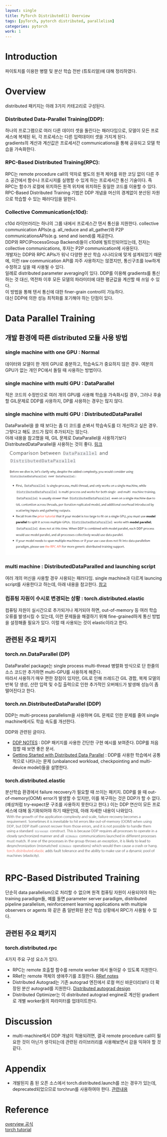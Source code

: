 ```yaml
---
layout: single
title: PyTorch Distributed(1) Overview
tags: [pyTorch, pytorch distributed, parallelism]
categories: pytorch
work: 1
---
```

# Introduction
파이토치를 이용한 병렬 및 분산 학습 전반 (튜토리얼)에 대해 정리하였다.

# Overview
distributed 패키지는 아래 3가지 카테고리로 구성된다.
### Distributed Data-Parallel Training(DDP):   
 하나의 프로그램으로 여러 다른 데이터 셋을 돌린다는 패러다임으로, 모델이 모든 프로세스에 복제된 뒤, 각 프로세스는 다른 입력데이터 셋을 가지게 된다.   
gradients의 계산과 계산값은 프로세서간 communications을 통해 공유되고 모델 학습을 가속화한다.   

### RPC-Based Distributed Training(RPC):   
 RPC는 remote procedure call의 약자로 별도의 원격 제어를 위한 코딩 없이 다른 주소 공간에서 함수나 프로시저를 실행할 수 있게 하는 프로세서간
통신 기술이다. 즉 RPC는 함수가 로컬에 위치하든 원격 위치에 위치하든 동일한 코드를 이용할 수 있다.   
RPC-Based Distributed Training 기법은 DDP 개념을 머신의 경계없이 분산된 자원으로 학습할 수 있는 패러다임을 말한다.   

### Collective Communication(c10d):   
 c10d 라이브러리는 하나의 그룹 내에서 프로세스간 텐서 통신을 지원한다.
collective communication APIs(e.g. all_reduce and all_gather)와 P2P communicationsAPIs(e.g. send and isend)를 제공한다.   
   DDP와 RPC(ProcessGroup Backend)들이 c10d에 빌트인되어있는데, 전자는 collective communications, 후자는 P2P communication에 사용된다.  
 개발자는 DDP와 RPC APIs가 워낙 다양한 분산 학습 시나리오에 맞게 설계되었기 때문에, 이런 raw communication API를 자주 사용하지는 않겠지만, 통신구조를 low하게 수정하고 싶을 때 사용될 수 있다.  
 일례로 distributed parameter averaging이 있다. DDP를 이용해 gradients를 통신하는 것 대신, 역전파 이후 모든 모델의 파라미터에 대한 평균값을 계산할 때 쓰일 수 있다.   
 이 방법을 통해 텐서 통신에 대한 finer-grain control이 가능하다.   
 대신 DDP에 의한 성능 최적화를 포기해야 하는 단점이 있다. 

# Data Parallel Training
## 개발 환경에 따른 distributed 모듈 사용 방법
### single machine with one GPU : Normal
데이터와 모델이 한 개의 GPU로 충분하고, 학습속도가 중요하지 않은 경우. 여분의 GPU가 없는 개인 PC에서 돌릴 때 사용하는 방법이다.
 
### single machine with multi GPU : DataParallel
적은 코드의 수정만으로 여러 개의 GPU를 사용해 학습을 가속화시킬 경우, 그러나 후술할 GIL문제로 DDP를 사용하지, DP를 사용하는 경우는 많지 않다.
   
### single machine with multi GPU : DistributedDataParallel
DataParallel을 쓸 때 보다는 좀 더 코드를 손봐서 학습속도를 더 개선하고 싶은 경우. 그렇다고 해도 코드가 많이 추가되지는 않는다.   
아래 내용을 참고했을 때, GIL 문제로 DataParallel을 사용하기보다 DistributedDataParallel을 사용하는 것이 좋다.
[링크](https://pytorch.org/tutorials/intermediate/ddp_tutorial.html)
![img_3.png](../Pytorch_basic/img_3.png)

### multi machine : DistributedDataParalled and launching script
여러 개의 머신을 사용할 경우 사용되는 패러다임. single machine과 다르게 launcing script를 사용한다고 하는데, 아래 내용을 참고한다.
[참고](https://github.com/pytorch/examples/blob/main/distributed/ddp/README.md)
   
### 컴퓨팅 자원이 수시로 변경되는 상황 : torch.distributed.elastic
컴퓨팅 자원이 실시간으로 추가되거나 제거되야 하면, out-of-memory 등 여러 학습 오류를 발생시킬 수 있는데, 이런 문제들을 해결하기 위해 fine-grained하게 
통신 방법을 설정해줄 필요가 있다. 이럴 때 사용되는 것이 elastic이라고 한다. 

## 관련된 주요 패키지
### torch.nn.DataParallel (DP)
DataParallel package는 single process multi-thread 병렬화 방식으로 단 한줄의 소스 코드만 추가하면 multi-GPU를 사용하게 해준다.  
따라서 사용하기 매우 편한 장점이 있지만, GIL로 인해 쓰레드간 GIL 경합, 복제 모델의 반복 당 생성, 산란 입력 및 수집 출력으로 인한 추가적인 오버헤드가 발생해 성능이 좀 떨어진다고 한다.
   
### torch.nn.DistributedDataParallel (DDP)
DDP는 multi-process parallelism을 사용하며 GIL 문제로 인한 문제를 줄여 single machine에서도 학습 속도를 개선한다.
  
DDP와 관련된 글이다.
- [DDP NOTES](https://pytorch.org/docs/stable/notes/ddp.html) : DDP 패키지를 사용한 간단한 구현 예시를 보여준다. DDP를 처음접할 때 보면 좋은 문서.
- [Getting Started with Distributed Data Parallel](https://tutorials.pytorch.kr/intermediate/ddp_tutorial.html) : DDP를 사용한 학습에서 공통적으로 나타나는 문제
(unbalanced workload, checkpointing and multi-device model)들을 설명한다. 

### torch.distributed.elastic
분산학습 환경에서 failure recovery가 필요할 때 쓰이는 패키지. DDP를 쓸 때 out-of-memory(OOM) error가 발생할 수 있지만, 이를 복구하는 것은 DDP가 할 수 없다. (예상처럼 try-expect문 구조를 사용하지 못한다고 한다.)
이는 DDP 연산이 모든 프로세스에 대해 동기화되어야 하기 때문인데, 아래 자세한 내용이 나와있다.
![img_1.png](img_1.png)

# RPC-Based Distributed Training
단순히 data parallelism으로 처리할 수 없으며 원격 컴퓨팅 자원이 사용되어야 하는 training paradigm들, 예를 들면 parameter server paradigm, distributed pipeline parallelism, reinforcement learning applications with multiple observers or agents
와 같은 좀 일반화된 분산 학습 상황에서 RPC가 사용될 수 있다.

## 관련된 주요 패키지
### torch.distributed.rpc
4가지 주요 구성 요소가 있다.
- RPC는 remote 호출할 함수를 remote worker 에서 돌아갈 수 있도록 지원한다.
- RRef는 remote 객체의 생애주기를 조절한다. [RRef notes](https://pytorch.org/docs/stable/rpc/rref.html#remote-reference-protocol)
- Distributed Autograd는 기존 autograd 엔진에서 로컬 머신 바운더리보다 더 확장된 분산 autograd를 지원한다. [Distributed autograd design](https://pytorch.org/docs/stable/rpc/distributed_autograd.html#distributed-autograd-design)
- Distributed Optimizer는 이 distributed autograd engine로 계산된 gradient로 개별 worker들의 파라미터를 업데이트한다.

# Discussion
- multi-machine에서 DDP 개념이 적용되려면, 결국 remote procedure call이 필요한 것이 아닌가 생각되는데 관련된 라이브러리를 사용해보면서 감을 익혀야 할 것 같다.

# Appendix
- 개발된지 좀 된 오픈 소스에서 torch.distributed.launch를 쓰는 경우가 있는데, deprecated되었으므로 torchrun를 사용하여야 한다. [관련내용](https://pytorch.org/docs/stable/elastic/run.html)


# Reference 
[overview 공식](https://tutorials.pytorch.kr/beginner/dist_overview.html)    
[torch tutorial](https://tutorials.pytorch.kr/intermediate/dist_tuto.html)

  